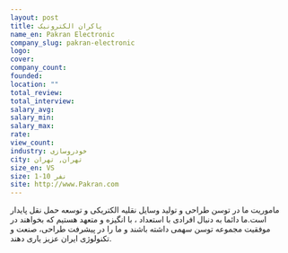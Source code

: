 ```yaml
---
layout: post
title: پاکران الکترونیک
name_en: Pakran Electronic
company_slug: pakran-electronic
logo: 
cover: 
company_count:
founded:
location: ""
total_review: 
total_interview: 
salary_avg: 
salary_min: 
salary_max: 
rate: 
view_count: 
industry: خودروسازی
city: تهران, تهران
size_en: VS
size: 1-10 نفر
site: http://www.Pakran.com
---
```


ماموریت ما در توسن طراحی و تولید وسایل نقلیه الکتریکی و توسعه حمل نقل پایدار است.ما دائما به دنبال افرادی با استعداد ، با انگیزه و متعهد هستیم که بخواهند در موفقیت مجموعه توسن سهمی داشته باشند و ما را در پیشرفت طراحی، صنعت و تکنولوژی ایران عزیز یاری دهند.
